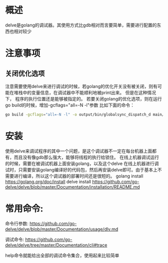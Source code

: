 # 概述
delve是golang的调试器。其使用方式比gdb相对而言要简单，需要进行配置的东西也相对较少

# 注意事项
## 关闭优化选项
注意需要使用delve来进行调试的时候，若golang的优化开关没有被关闭，则有可能在堆栈中的变量信息，在调试器中不能顺利地被print出来。
但是在这种情况下， 程序的执行位置还是能够被指定的。
若要关闭golang的优化选项，则在运行go build的时候，增加-gcflags="all=-N -l"参数
比如下面的命令：
```bash
go build -gcflags="all=-N -l" -o output/bin/globalsync_dispatch_d main/main.go
```
# 安装
使用delve来调试程序的其中一个问题，是这个调试器不一定在每台机器上面都有，而且没有像gdb那么强大，能够将线程的执行给锁住。
在线上机器调试运行的时候，需要在被调试机器上面安装golang，以及这个delve
在线上机器进行调试时，只需要安装golang编译好的代码包，然后再安装delve即可。由于基本上不需要进行编译，所以这个调试器的部署时间还是很短的。
golang install
https://golang.org/doc/install
delve install
https://github.com/go-delve/delve/blob/master/Documentation/installation/README.md

# 常用命令:
命令行参数:
https://github.com/go-delve/delve/blob/master/Documentation/usage/dlv.md

调试命令:
https://github.com/go-delve/delve/tree/master/Documentation/cli#trace

help命令就能给出全部的调试命令集合，使用起来比较简单
